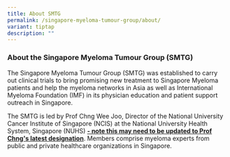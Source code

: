 ```yaml
---
title: About SMTG
permalink: /singapore-myeloma-tumour-group/about/
variant: tiptap
description: ""
---
```

<h3><strong>About the Singapore Myeloma Tumour Group (SMTG)</strong></h3><p>The Singapore Myeloma Tumour Group (SMTG) was established to carry out clinical trials to bring promising new treatment to Singapore Myeloma patients and help the myeloma networks in Asia as well as International Myeloma Foundation (IMF) in its physician education and patient support outreach in Singapore.</p><p>The SMTG is led by Prof Chng Wee Joo, Director of the National University Cancer Institute of Singapore (NCIS) at the National University Health System, Singapore (NUHS) <strong><u>- note this may need to be updated to Prof Chng's latest designation</u></strong>. Members comprise myeloma experts from public and private healthcare organizations in Singapore.</p>